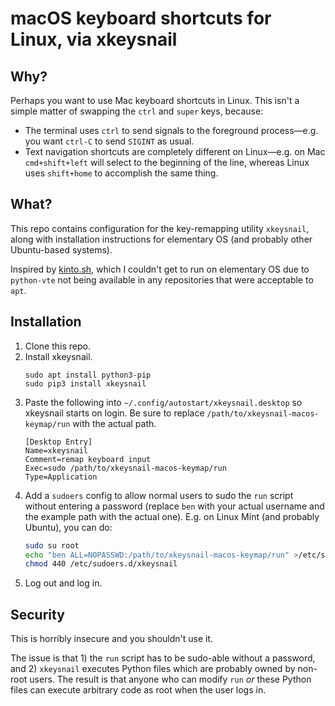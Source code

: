 # macOS keyboard shortcuts for Linux, via xkeysnail

## Why?

Perhaps you want to use Mac keyboard shortcuts in Linux. This isn't a simple matter of swapping the `ctrl` and `super` keys, because:

- The terminal uses `ctrl` to send signals to the foreground process—e.g. you want `ctrl-C` to send `SIGINT` as usual.
- Text navigation shortcuts are completely different on Linux—e.g. on Mac `cmd+shift+left` will select to the beginning of the line, whereas Linux uses `shift+home` to accomplish the same thing.

## What?

This repo contains configuration for the key-remapping utility `xkeysnail`, along with installation instructions for elementary OS (and probably other Ubuntu-based systems).

Inspired by [kinto.sh](https://kinto.sh), which I couldn't get to run on elementary OS due to `python-vte` not being available in any repositories that were acceptable to `apt`.

## Installation

1. Clone this repo.
2. Install xkeysnail.
   ```
   sudo apt install python3-pip
   sudo pip3 install xkeysnail
   ```
3. Paste the following into `~/.config/autostart/xkeysnail.desktop` so xkeysnail starts on login. Be sure to replace `/path/to/xkeysnail-macos-keymap/run` with the actual path.
   ```
   [Desktop Entry]
   Name=xkeysnail
   Comment=remap keyboard input
   Exec=sudo /path/to/xkeysnail-macos-keymap/run
   Type=Application
   ```
4. Add a `sudoers` config to allow normal users to sudo the `run` script without entering a password (replace `ben` with your actual username and the example path with the actual one). E.g. on Linux Mint (and probably Ubuntu), you can do:
   ```sh
   sudo su root
   echo "ben ALL=NOPASSWD:/path/to/xkeysnail-macos-keymap/run" >/etc/sudoers.d/xkeysnail
   chmod 440 /etc/sudoers.d/xkeysnail
   ```
5. Log out and log in.

## Security

This is horribly insecure and you shouldn't use it.

The issue is that 1) the `run` script has to be sudo-able without
a password, and 2) `xkeysnail` executes Python files which are probably owned by non-root users. The result is that anyone who can modify `run` _or_
these Python files can execute arbitrary code as root when the user logs in.
